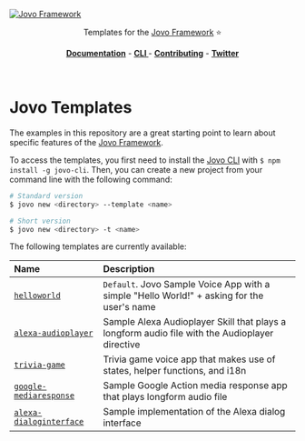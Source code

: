 [![Jovo Framework](https://www.jovo.tech/img/github-logo.png)](https://www.jovo.tech)

<p align="center">Templates for the <a href="https://github.com/jovotech/jovo-framework-nodejs">Jovo Framework</a> ⭐️</p>

<p align="center">
<a href="https://www.jovo.tech/framework/docs/"><strong>Documentation</strong></a> -
<a href="https://github.com/jovotech/jovo-cli"><strong>CLI </strong></a> - <a href="https://github.com/jovotech/jovo-framework-nodejs/blob/master/CONTRIBUTING.md"><strong>Contributing</strong></a> - <a href="https://twitter.com/jovotech"><strong>Twitter</strong></a></p>
<br/>

# Jovo Templates

The examples in this repository are a great starting point to learn about specific features of the [Jovo Framework](https://github.com/jovotech/jovo-framework-nodejs).

To access the templates, you first need to install the [Jovo CLI](https://github.com/jovotech/jovo-cli) with `$ npm install -g jovo-cli`. Then, you can create a new project from your command line with the following command:

```sh
# Standard version
$ jovo new <directory> --template <name>

# Short version
$ jovo new <directory> -t <name>
``` 

The following templates are currently available:

Name | Description 
:--- | :---
[`helloworld`](./01_helloworld) | `Default`. Jovo Sample Voice App with a simple "Hello World!" + asking for the user's name 
[`alexa-audioplayer`](./02_alexa-audioplayer) | Sample Alexa Audioplayer Skill that plays a longform audio file with the Audioplayer directive
[`trivia-game`](./03_trivia-game) | Trivia game voice app that makes use of states, helper functions, and i18n
[`google-mediaresponse`](./04_google-mediaresponse) | Sample Google Action media response app that plays longform audio file
[`alexa-dialoginterface`](./05_alexa-dialoginterface) | Sample implementation of the Alexa dialog interface
